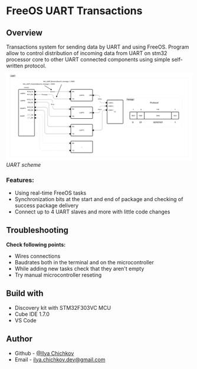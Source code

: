 # FreeOS UART Transactions

## Overview

Transactions system for sending data by UART and using FreeOS.
Program allow to control distribution of incoming data from UART on
stm32 processor core to other UART connected components using simple self-written protocol. 

![alt text](readme/scheme_overview.jpg "Sceme")
*UART scheme*

### Features:

- Using real-time FreeOS tasks
- Synchronization bits at the start and end of package and checking of success package delivery
- Connect up to 4 UART slaves and more with little code changes

## Troubleshooting

__Check following points:__

- Wires connections
- Baudrates both in the terminal and on the microcontroller
- While adding new tasks check that they aren't empty
- Try manual microcontroller reseting

## Build with

- Discovery kit with STM32F303VC MCU
- Cube IDE 1.7.0
- VS Code

## Author

- Github - [@Ilya Chichkov](https://github.com/IlyaChichkov?tab=repositories)
- Email - ilya.chichkov.dev@gmail.com
